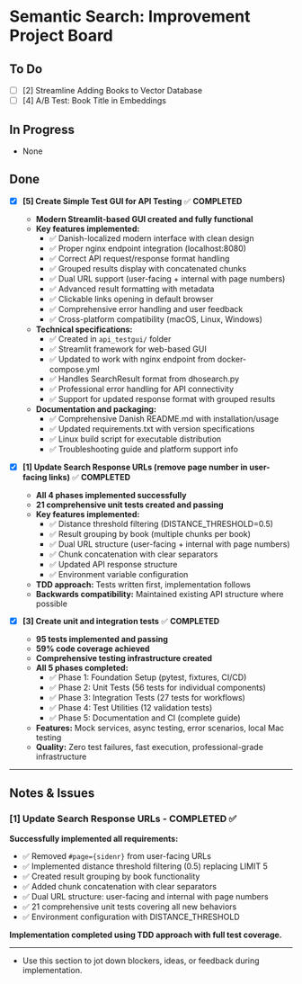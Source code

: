 # Semantic Search: Improvement Project Board

## To Do

- [ ] [2] Streamline Adding Books to Vector Database
- [ ] [4] A/B Test: Book Title in Embeddings

## In Progress

- None

## Done

- [x] **[5] Create Simple Test GUI for API Testing** ✅ **COMPLETED**
  - **Modern Streamlit-based GUI created and fully functional**
  - **Key features implemented:**
    - ✅ Danish-localized modern interface with clean design
    - ✅ Proper nginx endpoint integration (localhost:8080)
    - ✅ Correct API request/response format handling
    - ✅ Grouped results display with concatenated chunks
    - ✅ Dual URL support (user-facing + internal with page numbers)
    - ✅ Advanced result formatting with metadata
    - ✅ Clickable links opening in default browser
    - ✅ Comprehensive error handling and user feedback
    - ✅ Cross-platform compatibility (macOS, Linux, Windows)
  - **Technical specifications:**
    - ✅ Created in `api_testgui/` folder
    - ✅ Streamlit framework for web-based GUI
    - ✅ Updated to work with nginx endpoint from docker-compose.yml
    - ✅ Handles SearchResult format from dhosearch.py
    - ✅ Professional error handling for API connectivity
    - ✅ Support for updated response format with grouped results
  - **Documentation and packaging:**
    - ✅ Comprehensive Danish README.md with installation/usage
    - ✅ Updated requirements.txt with version specifications
    - ✅ Linux build script for executable distribution
    - ✅ Troubleshooting guide and platform support info

- [x] **[1] Update Search Response URLs (remove page number in user-facing links)** ✅ **COMPLETED**
  - **All 4 phases implemented successfully**
  - **21 comprehensive unit tests created and passing**
  - **Key features implemented:**
    - ✅ Distance threshold filtering (DISTANCE_THRESHOLD=0.5)
    - ✅ Result grouping by book (multiple chunks per book)
    - ✅ Dual URL structure (user-facing + internal with page numbers)
    - ✅ Chunk concatenation with clear separators
    - ✅ Updated API response structure
    - ✅ Environment variable configuration
  - **TDD approach:** Tests written first, implementation follows
  - **Backwards compatibility:** Maintained existing API structure where possible

- [x] **[3] Create unit and integration tests** ✅ **COMPLETED**
  - **95 tests implemented and passing**
  - **59% code coverage achieved**
  - **Comprehensive testing infrastructure created**
  - **All 5 phases completed:**
    - ✅ Phase 1: Foundation Setup (pytest, fixtures, CI/CD)
    - ✅ Phase 2: Unit Tests (56 tests for individual components)
    - ✅ Phase 3: Integration Tests (27 tests for workflows)
    - ✅ Phase 4: Test Utilities (12 validation tests)
    - ✅ Phase 5: Documentation and CI (complete guide)
  - **Features:** Mock services, async testing, error scenarios, local Mac testing
  - **Quality:** Zero test failures, fast execution, professional-grade infrastructure

---

## Notes & Issues

### [1] Update Search Response URLs - COMPLETED ✅

**Successfully implemented all requirements:**
- ✅ Removed `#page={sidenr}` from user-facing URLs
- ✅ Implemented distance threshold filtering (0.5) replacing LIMIT 5
- ✅ Created result grouping by book functionality
- ✅ Added chunk concatenation with clear separators
- ✅ Dual URL structure: user-facing and internal with page numbers
- ✅ 21 comprehensive unit tests covering all new behaviors
- ✅ Environment configuration with DISTANCE_THRESHOLD

**Implementation completed using TDD approach with full test coverage.**

---

- Use this section to jot down blockers, ideas, or feedback during implementation.
